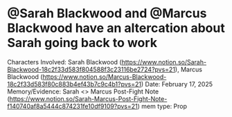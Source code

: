 # @Sarah Blackwood and @Marcus Blackwood have an altercation about Sarah going back to work

Characters Involved: Sarah Blackwood (https://www.notion.so/Sarah-Blackwood-18c2f33d583f804588f3c23116be2724?pvs=21), Marcus Blackwood (https://www.notion.so/Marcus-Blackwood-18c2f33d583f80c883b4ef43b7c9c4b1?pvs=21)
Date: February 17, 2025
Memory/Evidence: Sarah <> Marcus Post-Fight Note (https://www.notion.so/Sarah-Marcus-Post-Fight-Note-f140740af8a5444c874231fe10df9109?pvs=21)
mem type: Prop